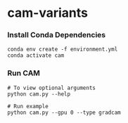 # cam-variants

### Install Conda Dependencies
```
conda env create -f environment.yml
conda activate cam
```
### Run CAM
```
# To view optional arguments
python cam.py --help

# Run example
python cam.py --gpu 0 --type gradcam
``` 